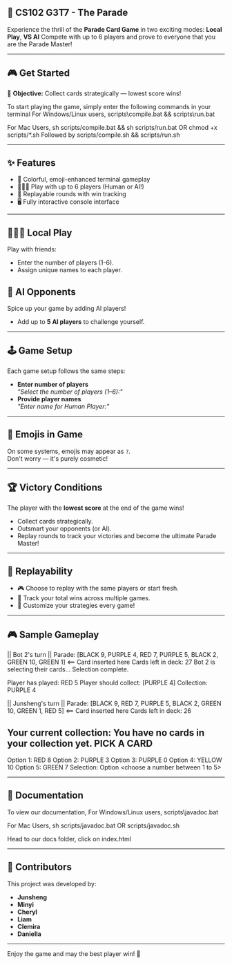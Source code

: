 ## 🎉 CS102 G3T7 - The Parade 
Experience the thrill of the **Parade Card Game** in two exciting modes: **Local Play**, **VS AI**
Compete with up to 6 players and prove to everyone that you are the Parade Master!

---

## 🎮 Get Started
🚩 **Objective:** Collect cards strategically — lowest score wins!

To start playing the game, simply enter the following commands in your terminal
For Windows/Linux users,
scripts\compile.bat && scripts\run.bat

For Mac Users,
sh scripts/compile.bat && sh scripts/run.bat 
OR
chmod +x scripts/*.sh
Followed by
scripts/compile.sh && scripts/run.sh

--- 

## ✨ Features

- 🎨 Colorful, emoji-enhanced terminal gameplay
- 🧑‍🤝‍🧑 Play with up to 6 players (Human or AI!)
- 🔄 Replayable rounds with win tracking
- 🖥️ Fully interactive console interface

---

## 🧑‍🤝‍🧑 Local Play
Play with friends:
- Enter the number of players (1-6).
- Assign unique names to each player.

## 🤖 AI Opponents
Spice up your game by adding AI players!
- Add up to **5 AI players** to challenge yourself.

---

## 🕹 Game Setup
Each game setup follows the same steps:
- **Enter number of players**  
  _"Select the number of players (1–6):"_
- **Provide player names**  
  _"Enter name for Human Player:"_

--- 

## 🎨 Emojis in Game
On some systems, emojis may appear as `?`.  
Don't worry — it's purely cosmetic!

---

## 🏆 Victory Conditions

The player with the **lowest score** at the end of the game wins! 
- Collect cards strategically.
- Outsmart your opponents (or AI).
- Replay rounds to track your victories and become the ultimate Parade Master!

---

## 🔄 Replayability

- 🎮 Choose to replay with the same players or start fresh.
- 🏅 Track your total wins across multiple games.
- 🌈 Customize your strategies every game!

---

## 🎮 Sample Gameplay
||  Bot 2's turn  ||
Parade: [BLACK 9, PURPLE 4, RED 7, PURPLE 5, BLACK 2, GREEN 10, GREEN 1] <== Card inserted here
Cards left in deck: 27
Bot 2 is selecting their cards...
Selection complete.

Player has played: RED 5
Player should collect: [PURPLE 4]
Collection: PURPLE 4 

||  Junsheng's turn  ||
Parade: [BLACK 9, RED 7, PURPLE 5, BLACK 2, GREEN 10, GREEN 1, RED 5] <== Card inserted here
Cards left in deck: 26

Your current collection:
You have no cards in your collection yet.
PICK A CARD
-----------
Option 1: RED 8
Option 2: PURPLE 3
Option 3: PURPLE 0
Option 4: YELLOW 10
Option 5: GREEN 7
Selection: Option <choose a number between 1 to 5>

---

## 📖 Documentation 
To view our documentation,
For Windows/Linux users,
scripts\javadoc.bat

For Mac Users,
sh scripts/javadoc.bat
OR
scripts/javadoc.sh

Head to our docs folder, click on index.html

---

## 👥 Contributors
This project was developed by:
- **Junsheng**
- **Minyi**
- **Cheryl**
- **Liam**
- **Clemira**
- **Daniella**

---
Enjoy the game and may the best player win! 🎉

